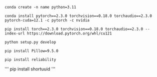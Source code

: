 ```
conda create -n name python=3.11
```

```
conda install pytorch==2.3.0 torchvision==0.18.0 torchaudio==2.3.0 pytorch-cuda=12.1 -c pytorch -c nvidia
```
```
pip install torch==2.3.0 torchvision==0.18.0 torchaudio==2.3.0 --index-url https://download.pytorch.org/whl/cu121
```

```
python setup.py develop
```

```
pip install Pillow=9.5.0
```

```
pip install reliability
```

'''
pip install shortuuid
'''
